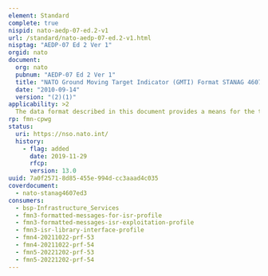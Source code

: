 ```yaml
---
element: Standard
complete: true
nispid: nato-aedp-07-ed.2-v1
url: /standard/nato-aedp-07-ed.2-v1.html
nisptag: "AEDP-07 Ed 2 Ver 1"
orgid: nato
document:
  org: nato
  pubnum: "AEDP-07 Ed 2 Ver 1"
  title: "NATO Ground Moving Target Indicator (GMTI) Format STANAG 4607 Implementation Guide"
  date: "2010-09-14"
  version: "(2)(1)"
applicability: >2
  The data format described in this document provides a means for the transmission of Ground Moving Target Indicator (GMTI) detection data. It also offers a format for requesting surveillance service from the sensor and for receiving acknowledgment that the requested surveillance will or will not be performed. The GMTIF is a binary, message-oriented format for the prompt dissemination of MTI data. It may be sent as a stand-alone format or it may be embedded in a frameoriented format, such as the NATO Secondary Imagery Format (NSIF, STANAG 4545) or the National Imagery Transmission Format (NITF, MIL-STD-2500) for the dissemination of secondary imagery, or in a message-oriented format such as the NATO Primary Imagery Format (STANAG 7023) for the dissemination of primary imagery.
rp: fmn-cpwg
status:
  uri: https://nso.nato.int/
  history: 
    - flag: added
      date: 2019-11-29
      rfcp: 
      version: 13.0
uuid: 7a0f2571-8d85-455e-994d-cc3aaad4c035
coverdocument:
  - nato-stanag4607ed3
consumers:
  - bsp-Infrastructure_Services
  - fmn3-formatted-messages-for-isr-profile
  - fmn3-formatted-messages-isr-exploitation-profile
  - fmn3-isr-library-interface-profile
  - fmn4-20211022-prf-53
  - fmn4-20211022-prf-54
  - fmn5-20221202-prf-53
  - fmn5-20221202-prf-54
---
```

